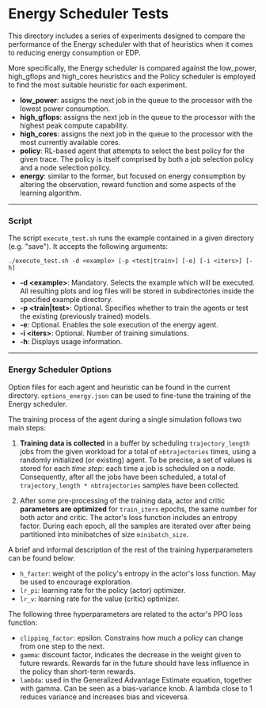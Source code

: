 # Energy Scheduler Tests

This directory includes a series of experiments designed to compare the performance of the Energy scheduler with
that of heuristics when it comes to reducing energy consumption or EDP.

More specifically, the Energy scheduler is compared against the low_power, high_gflops and high_cores heuristics and 
the Policy scheduler is employed to find the most suitable heuristic for each experiment.
* __low_power__: assigns the next job in the queue to the processor with the lowest power consumption.
* __high_gflops__: assigns the next job in the queue to the processor with the highest peak compute capability.
* __high_cores__: assigns the next job in the queue to the processor with the most currently available cores.
* __policy__: RL-based agent that attempts to select the best policy for the given trace. The policy is itself comprised
by both a job selection policy and a node selection policy.
* __energy__: similar to the former, but focused on energy consumption by altering the observation, reward function and some aspects of the learning algorithm.
---
### Script
The script `execute_test.sh` runs the example contained in a given directory (e.g. "save"). It accepts the following
arguments:

```
./execute_test.sh -d <example> [-p <test|train>] [-e] [-i <iters>] [-h]
```
* __-d \<example>__: Mandatory. Selects the example which will be executed. All resulting plots and log files
will be stored in subdirectories inside the specified example directory.
* __-p \<train|test>__: Optional. Specifies whether to train the agents or test the existing (previously trained)
models.
* __-e__: Optional. Enables the sole execution of the energy agent.
* __-i \<iters>__: Optional. Number of training simulations.
* __-h__: Displays usage information.

---
### Energy Scheduler Options

Option files for each agent and heuristic can be found in the current directory.
`options_energy.json` can be used to fine-tune the training of the Energy scheduler.

The training process of the agent during a single simulation follows two main steps:

1. __Training data is collected__ in a buffer by scheduling `trajectory_length` jobs from the given workload for a total of
`nbtrajectories` times, using a randomly initialized (or existing) agent. To be precise, a set of values is stored for
each *time step*: each time a job is scheduled on a node. 
Consequently, after all the jobs have been scheduled, a total of `trajectory_length * nbtrajectories` samples have been
collected.

2. After some pre-processing of the training data, actor and critic __parameters are optimized__ 
for `train_iters` epochs, the same number for both actor and critic. The actor's loss function includes an entropy factor.
During each epoch, all the samples are iterated over after being partitioned into minibatches of size `minibatch_size`.

A brief and informal description of the rest of the training hyperparameters can be found below:

* `h_factor`: weight of the policy's entropy in the actor's loss function. May be used to encourage exploration.
* `lr_pi`: learning rate for the policy (actor) optimizer.
* `lr_v`: learning rate for the value (critic) optimizer.

The following three hyperparameters are related to the actor's PPO loss function:
* `clipping_factor`: epsilon. Constrains how much a policy can change from one step to the next.
* `gamma`: discount factor, indicates the decrease in the weight given to future rewards. Rewards far in the future should have less influence
in the policy than short-term rewards.
* `lambda`: used in the Generalized Advantage Estimate equation, together with gamma. Can be seen as a bias-variance knob.
A lambda close to 1 reduces variance and increases bias and viceversa.
